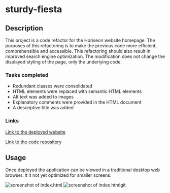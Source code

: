 # sturdy-fiesta

## Description

This project is a code refactor for the Horiseon website homepage.   The purposes of this refactoring is to make the previous code more efficient, comprehensible and accessible.  This refactoring should also result in improved search engine optimization. The modification does not change the displayed styling of the page, only the underlying code.

### Tasks completed
* Redundant classes were consolidated
* HTML elements were replaced with semantic HTML elements
* Alt text was added to images
* Explanatory comments were provided in the HTML document
* A descriptive title was added

### Links

[Link to the deployed website](https://gkigongo.github.io/sturdy-fiesta/)

[Link to the code repository](https://github.com/gkigongo/sturdy-fiesta)


## Usage

Once deployed the application can be viewed in a traditional desktop web browser.  It it not yet optimized for smaller screens.

![screenshot of index.html](./assets/images/horiseon1.png)
![screenshot of index.html](./assets/images/horiseon2.png)git